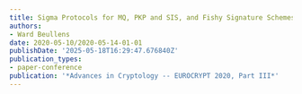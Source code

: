 ```yaml
---
title: Sigma Protocols for MQ, PKP and SIS, and Fishy Signature Schemes
authors:
- Ward Beullens
date: 2020-05-10/2020-05-14-01-01
publishDate: '2025-05-18T16:29:47.676840Z'
publication_types:
- paper-conference
publication: '*Advances in Cryptology -- EUROCRYPT 2020, Part III*'
---
```

